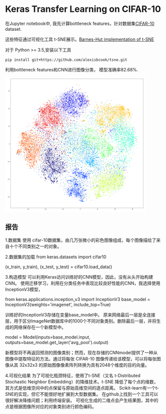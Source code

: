 [//]: # (Image References)

[image1]: ./images/tsne.png "t-SNE"

# Keras Transfer Learning on CIFAR-10

在Jupyter notebook中, 我先计算bottleneck features，针对数据集[CIFAR-10](https://www.cs.toronto.edu/~kriz/cifar.html) dataset.

这些特征通过可视化工具 t-SNE展示。[Barnes-Hut implementation of t-SNE](http://lvdmaaten.github.io/tsne/)

对于 Python >= 3.5,安装以下工具

```
pip install git+https://github.com/alexisbcook/tsne.git
```
 利用bottleneck features和CNN进行图像分类， 模型准确率82.68%.

![t-SNE][image1]

## 报告
1.数据集 使用 cifar-10数据集，由几万张微小的彩色图像组成，每个图像描绘了来自十个不同类别之一的对象。

2.数据集的加载 
from keras.datasets import cifar10 

(x_train, y_train), (x_test, y_test) = cifar10.load_data()

3.构造模型 
可以利用Keras访问训练好的CNN模型，因此，没有从头开始构建CNN。
使用迁移学习，利用在分类任务中表现比较良好性能的CNN，我选择使用InceptionV3模型，

from keras.applications.inception_v3 import InceptionV3
base_model = InceptionV3(weights='imagenet', include_top=True)

训练好的InceptionV3存储在变量base_model中。
原来网络最后一层是全连接层，用于区分ImageNet数据库中的1000个不同对象类别。删除最后一层，并将生成的网络保存在一个新模型中。

model = Model(inputs=base_model.input, outputs=base_model.get_layer('avg_pool').output) 

新模型将不再返回预测的图像类别；然而，现在存储的CNNmodel提供了一种从图像中提取特征的方法。通过将每张 CIFAR-10 图像传递给该模型，可以将每张图像从其 32x32x3 的原始图像像素阵列转换为具有2048个维度的目的向量。

4.可视化结果 为了可视化瓶颈特征，使用了t-SNE（又名 t-Distributed Stochastic Neighbor Embedding）的降维技术。t-SNE 降低了每个点的维数，其方式是低维空间中的点保留与原始高维空间的逐点距离。
Scikit-learn有一个t-SNE的实现，但它不能很好地扩展到大型数据集。 
在github上找到一个工具可以很好解决降维问题；利用终端安装。 可视化生成的二维点会产生结果图，其中的点是根据图像所对应的对象类别进行颜色编码。

